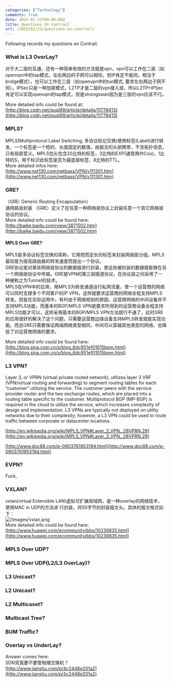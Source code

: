 ```yaml
---
categories: ["Technology"]
comments: true
date: 2015-01-21T00:00:00Z
title: Questions On Contrail
url: /2015/01/21/questions-on-contrail/
---
```


Following records my questions on Contrail.    
### What is L3 OverLay?
对于大二层的互通，还有一种简单有效的方法就是vpn，vpn可以工作在二层（如openvpn中的tap模式，左右两边的子网可以相同，但IP肯定不能同，相当于bridge模式），也可以工作在三层（如openvpn中的tun模式, 要求左右两边子网不同）。IPSec只是一种加密模式，L2TP才是二层的vpn接入层，所以L2TP+IPSec肯定可以实现openvpn的tap模式，但是strongswan因为是三层的vpn应该不行。        


More detailed info could be found at:    
[http://blog.csdn.net/quqi99/article/details/11778413](http://blog.csdn.net/quqi99/article/details/11778413)    

### MPLS? 
MPLS(Multiprotocol Label Switching, 多协议标记交换)使用标签(Label)进行转发，一个标签是一个短的、长度固定的数值，由报文的头部携带，不含拓扑信息，只有局部意义。MPLS包头包含20比特的标签，3比特的EXP(通常用作Cos)，1比特的S，用于标识此标签是否为最底层标签，8比特的TTL。    
More detailed infos here:    
[http://www.net130.com/netbass/VPN/v111301.htm](http://www.net130.com/netbass/VPN/v111301.htm)    

### GRE?
（GRE: Generic Routing Encapsulation）    
通用路由封装 （GRE）定义了在任意一种网络层协议上封装任意一个其它网络层协议的协议。      
More detailed info could be found here:    
[http://baike.baidu.com/view/3871502.htm](http://baike.baidu.com/view/3871502.htm)    
#### MPLS Over GRE? 
 MPLS是多协议标签交换的简称，它用短而定长的标签来封装网络层分组。MPLS最初是为提高路由器的转发速度而提出一个协议。    
GRE协议是对某些网络层协议的数据报进行封装，使这些被封装的数据报能够在另一个网络层协议中传输。GRE是VPN的第三层隧道协议，在协议层之间采用了一种被称之为Tunnel的技术。    
MPLS在VPN中的应用，用MPLS为转发通道运行私网流量，使一个运营商的网络可以同时支撑多个不同客户的IP VPN，这样就要求运营商的网络全程支持MPLS转发。但是在实际运用中，有时由于网络规划的原因，运营商网络的中间设备并不支持MPLS功能，而基本的BGP/MPLS VPN是要求所用到的运营商设备全程支持MPLS功能才可以，这样采用基本的BGP/MPLS VPN方法就行不通了，此时GRE的应用很好的解决了这个问题，只需要运营商边缘设备支持MPLS转发就能实现功能。而且GRE只需要保证两端网络类型相同，中间可以穿越其他类型的网络，也降低了对运营商网络的要求。     

More detailed info could be found here:    
[http://blog.sina.com.cn/s/blog_6dc951ef01015bpm.html](http://blog.sina.com.cn/s/blog_6dc951ef01015bpm.html)    

### L3 VPN?
Layer 3, or VPRN (virtual private routed network), utilizes layer 3 VRF (VPN/virtual routing and forwarding) to segment routing tables for each “customer” utilizing the service. The customer peers with the service provider router and the two exchange routes, which are placed into a routing table specific to the customer. Multiprotocol BGP (MP-BGP) is required in the cloud to utilize the service, which increases complexity of design and implementation. L3 VPNs are typically not deployed on utility networks due to their complexity; however, a L3 VPN could be used to route traffic between corporate or datacenter locations.    

[http://en.wikipedia.org/wiki/MPLS_VPN#Layer_3_VPN_.28VPRN.29](http://en.wikipedia.org/wiki/MPLS_VPN#Layer_3_VPN_.28VPRN.29)        

[http://www.doc88.com/p-0903761953194.html](http://www.doc88.com/p-0903761953194.html)     

### EVPN?

Fuck, 
### VXLAN? 
vxlan(virtual Extensible LAN)虚拟可扩展局域网，是一种overlay的网络技术，使用MAC in UDP的方法进 行封装，共50字节的封装报文头。具体的报文格式如下：     
![/images/vxlan.png](/images/vxlan.png)    
More detailed info could be found here:    
[http://www.huawei.com/ecommunity/bbs/10239835.html](http://www.huawei.com/ecommunity/bbs/10239835.html)    
### MPLS Over UDP? 

### MPLS Over UDP(L2/L3 OverLay)?

### L3 Unicast?

### L2 Unicast?

### L2 Multicaset? 

### Multicast Tree?

### BUM Traffic?

### Overlay vs UnderLay? 
Answer comes here:    
SDN究竟要不要管物理交换机？    
[http://www.jianshu.com/p/4c2448e201a2](http://www.jianshu.com/p/4c2448e201a2)    
